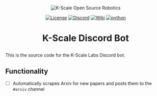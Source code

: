 <p align="center">
  <picture>
    <img alt="K-Scale Open Source Robotics" src="https://media.kscale.dev/kscale-open-source-header.png" style="max-width: 100%;">
  </picture>
</p>

<div align="center">

[![License](https://img.shields.io/badge/license-MIT-green)](https://github.com/kscalelabs/gym-ksuite/main/LICENSE)
[![Discord](https://img.shields.io/discord/1224056091017478166)](https://discord.gg/k5mSvCkYQh)
[![Wiki](https://img.shields.io/badge/wiki-humanoids-black)](https://humanoids.wiki)
[![python](https://img.shields.io/badge/-Python_3.10-blue?logo=python&logoColor=white)](https://github.com/pre-commit/pre-commit)

</div>
<h1 align="center">
    <p>K-Scale Discord Bot</p>
</h1>

This is the source code for the K-Scale Labs Discord bot.

## Functionality

- [ ] Automatically scrapes Arxiv for new papers and posts them to the `#arxiv` channel
